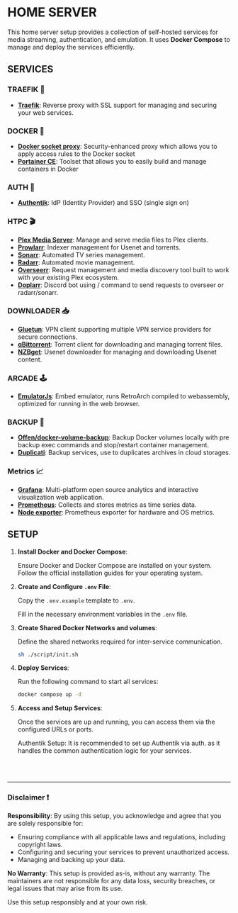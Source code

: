 # HOME SERVER

This home server setup provides a collection of self-hosted services for media streaming, authentication, and emulation. It uses **Docker Compose** to manage and deploy the services efficiently.

## SERVICES

### TRAEFIK 🚦

- **[Traefik](https://traefik.io/)**: Reverse proxy with SSL support for managing and securing your web services.


### DOCKER 🐳

- **[Docker socket proxy](https://docs.linuxserver.io/images/docker-socket-proxy/)**: Security-enhanced proxy which allows you to apply access rules to the Docker socket
- **[Portainer CE](https://docs.portainer.io/)**: Toolset that allows you to easily build and manage containers in Docker


### AUTH 🔐

- **[Authentik](https://goauthentik.io/)**: IdP (Identity Provider) and SSO (single sign on)


### HTPC 🎬

- **[Plex Media Server](https://www.plex.tv/)**: Manage and serve media files to Plex clients.
- **[Prowlarr](https://prowlarr.com/)**: Indexer management for Usenet and torrents.
- **[Sonarr](https://sonarr.tv/)**: Automated TV series management.
- **[Radarr](https://radarr.video/)**: Automated movie management.
- **[Overseerr](https://overseerr.dev/)**: Request management and media discovery tool built to work with your existing Plex ecosystem.
- **[Doplarr](https://github.com/kiranshila/Doplarr)**: Discord bot using / command to send requests to overseer or radarr/sonarr.


### DOWNLOADER 📥

- **[Gluetun](https://github.com/qdm12/gluetun)**: VPN client supporting multiple VPN service providers for secure connections.
- **[qBittorrent](https://www.qbittorrent.org/)**: Torrent client for downloading and managing torrent files.
- **[NZBget](https://nzbget.net/)**: Usenet downloader for managing and downloading Usenet content.


### ARCADE 🕹️

- **[EmulatorJs](https://emulatorjs.org/)**: Embed emulator, runs RetroArch compiled to webassembly, optimized for running in the web browser.


### BACKUP 🛟

- **[Offen/docker-volume-backup](https://offen.github.io/docker-volume-backup/)**: Backup Docker volumes locally with pre backup exec commands and stop/restart container management.
- **[Duplicati](https://docs.duplicati.com/)**: Backup services, use to duplicates archives in cloud storages.


### Metrics 📈

- **[Grafana](https://grafana.com/)**: Multi-platform open source analytics and interactive visualization web application.
- **[Prometheus](https://prometheus.io)**: Collects and stores metrics as time series data.
- **[Node exporter](https://github.com/prometheus/node_exporter)**: Prometheus exporter for hardware and OS metrics.


## SETUP

1. **Install Docker and Docker Compose**:

   Ensure Docker and Docker Compose are installed on your system. Follow the official installation guides for your operating system.

2. **Create and Configure `.env` File**:

   Copy the `.env.example` template to `.env`.

   Fill in the necessary environment variables in the `.env` file.

3. **Create Shared Docker Networks and volumes**:

   Define the shared networks required for inter-service communication.

   ```sh
   sh ./script/init.sh
   ```

4. **Deploy Services**:

   Run the following command to start all services:

   ```sh
   docker compose up -d
   ```

5. **Access and Setup Services**:

    Once the services are up and running, you can access them via the configured URLs or ports.

    Authentik Setup: It is recommended to set up Authentik via auth.<your-domain> as it handles the common authentication logic for your services.


<br>
<br>


---

### Disclaimer ❗️

**Responsibility**: By using this setup, you acknowledge and agree that you are solely responsible for:

- Ensuring compliance with all applicable laws and regulations, including copyright laws.
- Configuring and securing your services to prevent unauthorized access.
- Managing and backing up your data.

**No Warranty**: This setup is provided as-is, without any warranty. The maintainers are not responsible for any data loss, security breaches, or legal issues that may arise from its use.

Use this setup responsibly and at your own risk.
